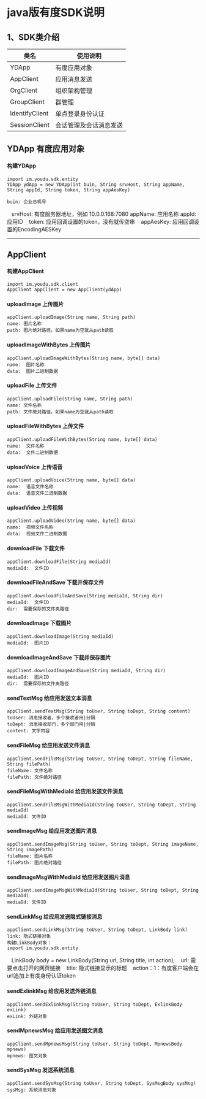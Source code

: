 java版有度SDK说明
====================
1、SDK类介绍
--------------------
|类名|使用说明|
| -------------  |-------------
| YDApp          | 有度应用对象      
| AppClient      | 应用消息发送      
| OrgClient      | 组织架构管理       
| GroupClient    | 群管理            
| IdentifyClient | 单点登录身份认证      
| SessionClient  | 会话管理及会话消息发送 

YDApp 有度应用对象
--------------------
#### 构建YDApp
    import im.youdu.sdk.entity
    YDApp ydApp = new YDApp(int buin, String srvHost, String appName, String appId, String token, String appAesKey)
    
    buin: 企业总机号
    srvHost: 有度服务器地址，例如 10.0.0.168:7080
    appName: 应用名称
    appId: 应用ID
    token: 应用回调设置的token，没有就传空串
    appAesKey: 应用回调设置的EncodingAESKey
***
AppClient
--------------------
#### 构建AppClient
    import im.youdu.sdk.client
    AppClient appClient = new AppClient(ydApp)
#### uploadImage  上传图片
    appClient.uploadImage(String name, String path)
    name: 图片名称
    path: 图片绝对路径。如果name为空就从path读取
#### uploadImageWithBytes  上传图片
    appClient.uploadImageWithBytes(String name, byte[] data)
    name:  图片名称
    data:  图片二进制数据

#### uploadFile  上传文件
    appClient.uploadFile(String name, String path)
    name: 文件名称
    path: 文件绝对路径。如果name为空就从path读取

#### uploadFileWithBytes  上传文件
    appClient.uploadFileWithBytes(String name, byte[] data)
    name:  文件名称
    data:  文件二进制数据

#### uploadVoice  上传语音
    appClient.uploadVoice(String name, byte[] data)
    name:  语音文件名称
    data:  语音文件二进制数据

#### uploadVideo  上传视频
    appClient.uploadVideo(String name, byte[] data)
    name:  视频文件名称
    data:  视频文件二进制数据
    
#### downloadFile  下载文件
    appClient.downloadFile(String mediaId)
    mediaId:  文件ID

#### downloadFileAndSave  下载并保存文件
    appClient.downloadFileAndSave(String mediaId, String dir)
    mediaId:  文件ID
    dir:  需要保存的文件夹路径

#### downloadImage  下载图片
    appClient.downloadImage(String mediaId)
    mediaId:  图片ID

#### downloadImageAndSave  下载并保存图片
    appClient.downloadImageAndSave(String mediaId, String dir)
    mediaId:  图片ID
    dir:  需要保存的文件夹路径

#### sendTextMsg  给应用发送文本消息
    appClient.sendTextMsg(String toUser, String toDept, String content)
    toUser: 消息接收者，多个接收者用|分隔
    toDept: 消息接收部门，多个部门用|分隔
    content: 文字内容

#### sendFileMsg  给应用发送文件消息
    appClient.sendFileMsg(String toUser, String toDept, String fileName, String filePath)
    fileName: 文件名称
    filePath: 文件绝对路径

#### sendFileMsgWithMediaId  给应用发送文件消息
    appClient.sendFileMsgWithMediaId(String toUser, String toDept, String mediaId)
    mediaId: 文件ID

#### sendImageMsg  给应用发送图片消息
    appClient.sendImageMsg(String toUser, String toDept, String imageName, String imagePath)
    fileName: 图片名称
    filePath: 图片绝对路径

#### sendImageMsgWithMediaId  给应用发送图片消息
    appClient.sendImageMsgWithMediaId(String toUser, String toDept, String mediaId)
    mediaId: 文件ID

#### sendLinkMsg  给应用发送隐式链接消息
    appClient.sendLinkMsg(String toUser, String toDept, LinkBody link)
    link: 隐式链接对象
    构建LinkBody对象：
    import im.youdu.sdk.entity
    LinkBody body = new LinkBody(String url, String title, int action);
    url: 需要点击打开的网页链接
    title: 隐式链接显示的标题
    action：1：有度客户端会在url追加上有度身份认证token

#### sendExlinkMsg  给应用发送外链消息
    appClient.sendExlinkMsg(String toUser, String toDept, ExlinkBody exLink)
    exLink: 外链对象

#### sendMpnewsMsg  给应用发送图文消息
    appClient.sendMpnewsMsg(String toUser, String toDept, MpnewsBody mpnews)
    mpnews: 图文对象

#### sendSysMsg  发送系统消息
    appClient.sendSysMsg(String toUser, String toDept, SysMsgBody sysMsg)
    sysMsg: 系统消息对象
